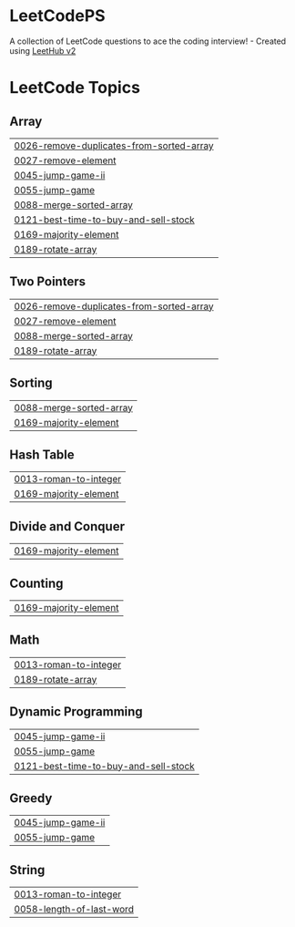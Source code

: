 # LeetCodePS
A collection of LeetCode questions to ace the coding interview! - Created using [LeetHub v2](https://github.com/arunbhardwaj/LeetHub-2.0)

<!---LeetCode Topics Start-->
# LeetCode Topics
## Array
|  |
| ------- |
| [0026-remove-duplicates-from-sorted-array](https://github.com/kisrin4319/LeetCodePS/tree/master/0026-remove-duplicates-from-sorted-array) |
| [0027-remove-element](https://github.com/kisrin4319/LeetCodePS/tree/master/0027-remove-element) |
| [0045-jump-game-ii](https://github.com/kisrin4319/LeetCodePS/tree/master/0045-jump-game-ii) |
| [0055-jump-game](https://github.com/kisrin4319/LeetCodePS/tree/master/0055-jump-game) |
| [0088-merge-sorted-array](https://github.com/kisrin4319/LeetCodePS/tree/master/0088-merge-sorted-array) |
| [0121-best-time-to-buy-and-sell-stock](https://github.com/kisrin4319/LeetCodePS/tree/master/0121-best-time-to-buy-and-sell-stock) |
| [0169-majority-element](https://github.com/kisrin4319/LeetCodePS/tree/master/0169-majority-element) |
| [0189-rotate-array](https://github.com/kisrin4319/LeetCodePS/tree/master/0189-rotate-array) |
## Two Pointers
|  |
| ------- |
| [0026-remove-duplicates-from-sorted-array](https://github.com/kisrin4319/LeetCodePS/tree/master/0026-remove-duplicates-from-sorted-array) |
| [0027-remove-element](https://github.com/kisrin4319/LeetCodePS/tree/master/0027-remove-element) |
| [0088-merge-sorted-array](https://github.com/kisrin4319/LeetCodePS/tree/master/0088-merge-sorted-array) |
| [0189-rotate-array](https://github.com/kisrin4319/LeetCodePS/tree/master/0189-rotate-array) |
## Sorting
|  |
| ------- |
| [0088-merge-sorted-array](https://github.com/kisrin4319/LeetCodePS/tree/master/0088-merge-sorted-array) |
| [0169-majority-element](https://github.com/kisrin4319/LeetCodePS/tree/master/0169-majority-element) |
## Hash Table
|  |
| ------- |
| [0013-roman-to-integer](https://github.com/kisrin4319/LeetCodePS/tree/master/0013-roman-to-integer) |
| [0169-majority-element](https://github.com/kisrin4319/LeetCodePS/tree/master/0169-majority-element) |
## Divide and Conquer
|  |
| ------- |
| [0169-majority-element](https://github.com/kisrin4319/LeetCodePS/tree/master/0169-majority-element) |
## Counting
|  |
| ------- |
| [0169-majority-element](https://github.com/kisrin4319/LeetCodePS/tree/master/0169-majority-element) |
## Math
|  |
| ------- |
| [0013-roman-to-integer](https://github.com/kisrin4319/LeetCodePS/tree/master/0013-roman-to-integer) |
| [0189-rotate-array](https://github.com/kisrin4319/LeetCodePS/tree/master/0189-rotate-array) |
## Dynamic Programming
|  |
| ------- |
| [0045-jump-game-ii](https://github.com/kisrin4319/LeetCodePS/tree/master/0045-jump-game-ii) |
| [0055-jump-game](https://github.com/kisrin4319/LeetCodePS/tree/master/0055-jump-game) |
| [0121-best-time-to-buy-and-sell-stock](https://github.com/kisrin4319/LeetCodePS/tree/master/0121-best-time-to-buy-and-sell-stock) |
## Greedy
|  |
| ------- |
| [0045-jump-game-ii](https://github.com/kisrin4319/LeetCodePS/tree/master/0045-jump-game-ii) |
| [0055-jump-game](https://github.com/kisrin4319/LeetCodePS/tree/master/0055-jump-game) |
## String
|  |
| ------- |
| [0013-roman-to-integer](https://github.com/kisrin4319/LeetCodePS/tree/master/0013-roman-to-integer) |
| [0058-length-of-last-word](https://github.com/kisrin4319/LeetCodePS/tree/master/0058-length-of-last-word) |
<!---LeetCode Topics End-->